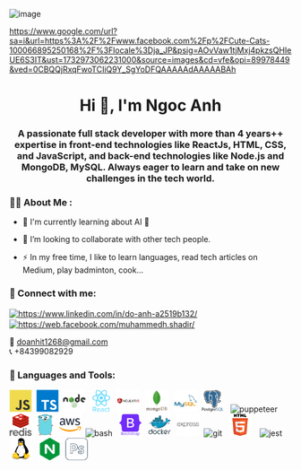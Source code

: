 ![image](https://github.com/user-attachments/assets/b9dc6bfc-48ea-40dc-b13b-7ad9b98870a4)
  
https://www.google.com/url?sa=i&url=https%3A%2F%2Fwww.facebook.com%2Fp%2FCute-Cats-100066895250168%2F%3Flocale%3Dja_JP&psig=AOvVaw1tjMxj4pkzsQHIeUE6S3IT&ust=1732973062231000&source=images&cd=vfe&opi=89978449&ved=0CBQQjRxqFwoTCIiQ9Y_SgYoDFQAAAAAdAAAAABAh
<h1 align="center">Hi 👋, I'm Ngoc Anh</h1>
<h3 align="center">A passionate full stack developer with more than 4 years++ expertise in front-end technologies like ReactJs, HTML, CSS, and JavaScript, and back-end technologies like Node.js and MongoDB, MySQL. Always eager to learn and take on new challenges in the tech world.</h3>


### :woman_technologist:  About Me :
- :seedling: I'm currently learning about AI 🤖
- :telescope: I’m looking to collaborate with other tech people.

- :zap: In my free time, I like to learn languages, read tech articles on Medium, play badminton, cook...
<h3 align="left">🤝 Connect with me:</h3>
<p align="left">
<a href="https://www.linkedin.com/in/do-anh-a2519b132/" target="blank"><img align="center" src="https://raw.githubusercontent.com/rahuldkjain/github-profile-readme-generator/master/src/images/icons/Social/linked-in-alt.svg" alt="https://www.linkedin.com/in/do-anh-a2519b132/" height="30" width="40" /></a>
<a href="https://www.facebook.com/anh.ddoox" target="blank"><img align="center" src="https://raw.githubusercontent.com/rahuldkjain/github-profile-readme-generator/master/src/images/icons/Social/facebook.svg" alt="https://web.facebook.com/muhammedh.shadir/" height="30" width="40" /></a>

📧 doanhit1268@gmail.com </br>
📞  +84399082929
</p>

<h3 align="left">🚀 Languages and Tools:</h3>
<p align="left"> 
<img src="https://raw.githubusercontent.com/devicons/devicon/master/icons/javascript/javascript-original.svg" alt="javascript" width="40" height="40"/>&nbsp; <img src="https://raw.githubusercontent.com/devicons/devicon/master/icons/typescript/typescript-original.svg" alt="typescript" width="40" height="40"/>&nbsp; <img src="https://raw.githubusercontent.com/devicons/devicon/master/icons/nodejs/nodejs-original-wordmark.svg" alt="nodejs" width="40" height="40"/> &nbsp;<img src="https://raw.githubusercontent.com/devicons/devicon/master/icons/react/react-original-wordmark.svg" alt="react" width="40" height="40"/>&nbsp; <img src="https://raw.githubusercontent.com/devicons/devicon/master/icons/angularjs/angularjs-original-wordmark.svg" alt="angularjs" width="40" height="40"/> &nbsp;  <img src="https://raw.githubusercontent.com/devicons/devicon/master/icons/mongodb/mongodb-original-wordmark.svg" alt="mongodb" width="40" height="40"/> &nbsp;  <img src="https://raw.githubusercontent.com/devicons/devicon/master/icons/mysql/mysql-original-wordmark.svg" alt="mysql" width="40" height="40"/> &nbsp;<img src="https://raw.githubusercontent.com/devicons/devicon/master/icons/postgresql/postgresql-original-wordmark.svg" alt="postgresql" width="40" height="40"/> &nbsp; <img src="https://www.vectorlogo.zone/logos/pptrdev/pptrdev-official.svg" alt="puppeteer" width="40" height="40"/> &nbsp;   <img src="https://raw.githubusercontent.com/devicons/devicon/master/icons/redis/redis-original-wordmark.svg" alt="redis" width="40" height="40"/>&nbsp;<img src="https://raw.githubusercontent.com/devicons/devicon/master/icons/go/go-original.svg" alt="go" width="40" height="40"/>   <img src="https://raw.githubusercontent.com/devicons/devicon/master/icons/amazonwebservices/amazonwebservices-original-wordmark.svg" alt="aws" width="40" height="40"/>&nbsp; <img src="https://www.vectorlogo.zone/logos/gnu_bash/gnu_bash-icon.svg" alt="bash" width="40" height="40"/> &nbsp; <img src="https://raw.githubusercontent.com/devicons/devicon/master/icons/bootstrap/bootstrap-plain-wordmark.svg" alt="bootstrap" width="40" height="40"/>  &nbsp; <img src="https://raw.githubusercontent.com/devicons/devicon/master/icons/docker/docker-original-wordmark.svg" alt="docker" width="40" height="40"/> &nbsp;  <img src="https://raw.githubusercontent.com/devicons/devicon/master/icons/express/express-original-wordmark.svg" alt="express" width="40" height="40"/>&nbsp; <img src="https://www.vectorlogo.zone/logos/git-scm/git-scm-icon.svg" alt="git" width="40" height="40"/> &nbsp; <img src="https://raw.githubusercontent.com/devicons/devicon/master/icons/html5/html5-original-wordmark.svg" alt="html5" width="40" height="40"/> &nbsp;  &nbsp;<img src="https://www.vectorlogo.zone/logos/jestjsio/jestjsio-icon.svg" alt="jest" width="40" height="40"/> &nbsp;<img src="https://raw.githubusercontent.com/devicons/devicon/master/icons/linux/linux-original.svg" alt="linux" width="40" height="40"/> &nbsp; <img src="https://raw.githubusercontent.com/devicons/devicon/master/icons/nginx/nginx-original.svg" alt="nginx" width="40" height="40"/>&nbsp; <img src="https://raw.githubusercontent.com/devicons/devicon/master/icons/photoshop/photoshop-line.svg" alt="photoshop" width="40" height="40"/>  &nbsp; <p>
